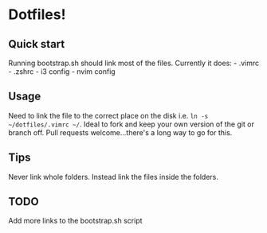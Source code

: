 # Dotfiles!

## Quick start
Running bootstrap.sh should link most of the files. Currently it does:
    - .vimrc
    - .zshrc
    - i3 config
    - nvim config

## Usage
Need to link the file to the correct place on the disk i.e. `ln -s ~/dotfiles/.vimrc ~/`.
Ideal to fork and keep your own version of the git or branch off. Pull requests welcome...there's a long way to go for this.

## Tips
Never link whole folders. Instead link the files inside the folders.

## TODO
Add more links to the bootstrap.sh script
